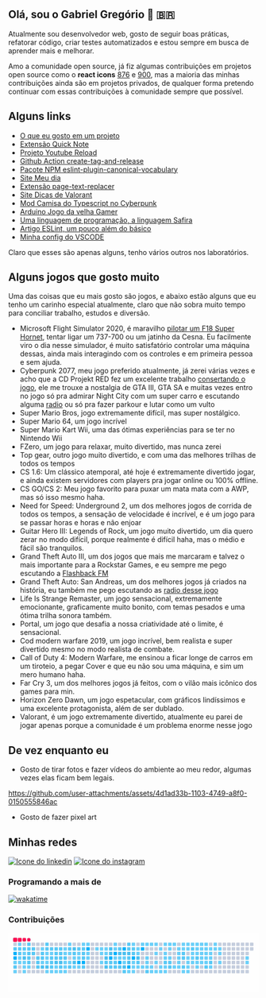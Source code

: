 ## Olá, sou o Gabriel Gregório 👋 <span>&#x1f1e7;&#x1f1f7;</span>

Atualmente sou desenvolvedor web, gosto de seguir boas práticas, refatorar código, criar testes automatizados e estou sempre em busca de aprender mais e melhorar.

Amo a comunidade open source, já fiz algumas contribuições em projetos open source como o **react icons** [876](https://github.com/react-icons/react-icons/pull/879) e [900](https://github.com/react-icons/react-icons/pull/900), mas a maioria das minhas contribuições ainda são em projetos privados, de qualquer forma pretendo continuar com essas contribuições à comunidade sempre que possível.

## Alguns links

- [O que eu gosto em um projeto](https://github.com/gabrielogregorio/objetivos-em-um-projeto) 
- [Extensão Quick Note](https://chromewebstore.google.com/detail/quick-note/flgoddhgdddpaknohohcbifhiicklobl?pli=1)
- [Projeto Youtube Reload](https://github.com/gabrielogregorio/youtube-reload)
- [Github Action create-tag-and-release](https://github.com/gabrielogregorio/create-tag-and-release)
- [Pacote NPM eslint-plugin-canonical-vocabulary](https://www.npmjs.com/package/eslint-plugin-canonical-vocabulary)
- [Site Meu dia](https://github.com/gabrielogregorio/my-daily)
- [Extensão page-text-replacer](https://chromewebstore.google.com/detail/page-text-replacer/kjmpnhjiegmgajhgfhkgmppcoaofidcn)
- [Site Dicas de Valorant](https://valorant-tips.vercel.app/)
- [Mod Camisa do Typescript no Cyberpunk](https://github.com/gabrielogregorio/mod-cp2077-logo-typescript)
- [Arduino Jogo da velha Gamer](https://github.com/gabrielogregorio/tic-tac-toe-eletronic)
- [Uma linguagem de programação, a linguagem Safira](https://github.com/gabrielogregorio/safira)
- [Artigo ESLint, um pouco além do básico](https://medium.com/@gabrielogregorio/eslint-um-pouco-al%C3%A9m-do-b%C3%A1sico-19ce88c8b7a8)
- [Minha config do VSCODE](https://github.com/gabrielogregorio/vscode-config)

Claro que esses são apenas alguns, tenho vários outros nos laboratórios.

## Alguns jogos que gosto muito
Uma das coisas que eu mais gosto são jogos, e abaixo estão alguns que eu tenho um carinho especial atualmente, claro que não sobra muito tempo para conciliar trabalho, estudos e diversão.

- Microsoft Flight Simulator 2020, é maravilho [pilotar um F18 Super Hornet](https://www.youtube.com/watch?v=GIYDBRsPrnI), tentar ligar um 737-700 ou um jatinho da Cesna. Eu facilmente viro o dia nesse simulador, é muito satisfatório controlar uma máquina dessas, ainda mais interagindo com os controles e em primeira pessoa e sem ajuda.
- Cyberpunk 2077, meu jogo preferido atualmente, já zerei várias vezes e acho que a CD Projekt RED fez um excelente trabalho [consertando o jogo](https://www.youtube.com/watch?v=idE_ntMTdVY&t=3s), ele me trouxe a nostalgia de GTA III, GTA SA e muitas vezes entro no jogo só pra admirar Night City com um super carro e escutando alguma [radio](https://www.youtube.com/playlist?list=PLydYoCxtegVZzsdP93_1tqq7O2a-X4CX5) ou só pra fazer parkour e lutar como um vulto
- Super Mario Bros, jogo extremamente difícil, mas super nostálgico.
- Super Mario 64, um jogo incrível
- Super Mario Kart Wii, uma das ótimas experiências para se ter no Nintendo Wii
- FZero, um jogo para relaxar, muito divertido, mas nunca zerei
- Top gear, outro jogo muito divertido, e com uma das melhores trilhas de todos os tempos
- CS 1.6: Um clássico atemporal, até hoje é extremamente divertido jogar, e ainda existem servidores com players pra jogar online ou 100% offline.
- CS GO/CS 2: Meu jogo favorito para puxar um mata mata com a AWP, mas só isso mesmo haha.
- Need for Speed: Underground 2, um dos melhores jogos de corrida de todos os tempos, a sensação de velocidade é incrível, e é um jogo para se passar horas e horas e não enjoar
- Guitar Hero III: Legends of Rock, um jogo muito divertido, um dia quero zerar no modo difícil, porque realmente é difícil haha, mas o médio e fácil são tranquilos.
- Grand Theft Auto III, um dos jogos que mais me marcaram e talvez o mais importante para a Rockstar Games, e eu sempre me pego escutando a [Flashback FM](https://www.youtube.com/watch?v=w6cvwa9iTbs)
- Grand Theft Auto: San Andreas, um dos melhores jogos já criados na história, eu também me pego escutando as [radio desse jogo](https://www.youtube.com/playlist?list=PLZFVeChuXLFlstl4tUe4BeTnsONTF5nUI)
- Life Is Strange Remaster, um jogo sensacional, extremamente emocionante, graficamente muito bonito, com temas pesados e uma ótima trilha sonora também.
- Portal, um jogo que desafia a nossa criatividade até o limite, é sensacional.
- Cod modern warfare 2019, um jogo incrível, bem realista e super divertido mesmo no modo realista de combate.
- Call of Duty 4: Modern Warfare, me ensinou a ficar longe de carros em um tiroteio, a pegar Cover e que eu não sou uma máquina, e sim um mero humano haha.
- Far Cry 3, um dos melhores jogos já feitos, com o vilão mais icônico dos games para min.
- Horizon Zero Dawn, um jogo espetacular, com gráficos lindíssimos e uma excelente protagonista, além de ser dublado.
- Valorant, é um jogo extremamente divertido, atualmente eu parei de jogar apenas porque a comunidade é um problema enorme nesse jogo

## De vez enquanto eu
- Gosto de tirar fotos e fazer vídeos do ambiente ao meu redor, algumas vezes elas ficam bem legais.

https://github.com/user-attachments/assets/4d1ad33b-1103-4749-a8f0-0150555846ac

- Gosto de fazer pixel art

## Minhas redes
[![Icone do linkedin](https://img.shields.io/badge/LinkedIn-0077B5?style=for-the-badge&logo=linkedin&logoColor=white)](https://www.linkedin.com/in/gabrielogregorio/)
[![Icone do instagram](https://img.shields.io/badge/Instagram-E4405F?style=for-the-badge&logo=instagram&logoColor=white)](https://www.instagram.com/gabrielogregorio/)

### Programando a mais de

[![wakatime](https://wakatime.com/badge/user/7e6c6db0-9337-42cb-9507-4d4580997c1f.svg)](https://wakatime.com/@gabrielogregorio)


### Contribuições

![Snake animation](https://raw.githubusercontent.com/gabrielogregorio/gabrielogregorio/output/github-snake_v5.gif)
